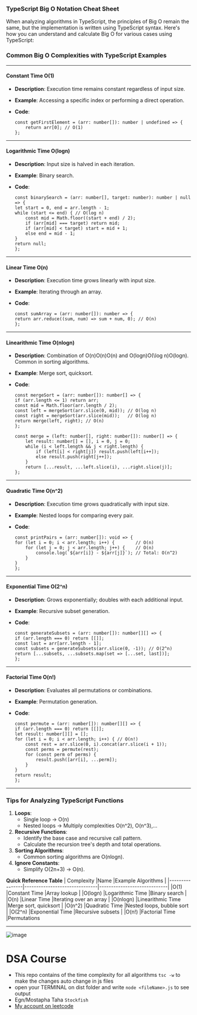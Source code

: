 ### TypeScript Big O Notation Cheat Sheet
When analyzing algorithms in TypeScript, the principles of Big O remain the same, but the implementation is written using TypeScript syntax. Here's how you can understand and calculate Big O for various cases using TypeScript:

### Common Big O Complexities with TypeScript Examples
___________________________________________________

#### **Constant Time** O(1)

-   **Description**: Execution time remains constant regardless of input size.
-   **Example**: Accessing a specific index or performing a direct operation.
-   **Code**:

    ~~~
    const getFirstElement = (arr: number[]): number | undefined => {
        return arr[0]; // O(1)
    };
    ~~~
___________________________________________________

#### **Logarithmic Time** O(log⁡n)

-   **Description**: Input size is halved in each iteration.
-   **Example**: Binary search.
-   **Code**:

    ~~~
    const binarySearch = (arr: number[], target: number): number | null => {
    let start = 0, end = arr.length - 1;
    while (start <= end) { // O(log n)
        const mid = Math.floor((start + end) / 2);
        if (arr[mid] === target) return mid;
        if (arr[mid] < target) start = mid + 1;
        else end = mid - 1;
    }
    return null;
    };    
    ~~~
___________________________________________________

#### **Linear Time** O(n)

-   **Description**: Execution time grows linearly with input size.
-   **Example**: Iterating through an array.
-   **Code**:

    ~~~
    const sumArray = (arr: number[]): number => {
    return arr.reduce((sum, num) => sum + num, 0); // O(n)
	};
    ~~~
___________________________________________________

#### **Linearithmic Time** O(nlog⁡n)

-   **Description**: Combination of O(n)O(n)O(n) and O(log⁡n)O(\log n)O(logn). Common in sorting algorithms.
-   **Example**: Merge sort, quicksort.
-   **Code**:

    ~~~
    const mergeSort = (arr: number[]): number[] => {
    if (arr.length <= 1) return arr;
    const mid = Math.floor(arr.length / 2);
    const left = mergeSort(arr.slice(0, mid)); // O(log n)
    const right = mergeSort(arr.slice(mid));   // O(log n)
    return merge(left, right); // O(n)
	};

	const merge = (left: number[], right: number[]): number[] => {
	    let result: number[] = [], i = 0, j = 0;
	    while (i < left.length && j < right.length) {
	        if (left[i] < right[j]) result.push(left[i++]);
	        else result.push(right[j++]);
	    }
	    return [...result, ...left.slice(i), ...right.slice(j)];
	};
    ~~~
___________________________________________________

#### **Quadratic Time** O(n^2)

-   **Description**: Execution time grows quadratically with input size.
-   **Example**: Nested loops for comparing every pair.
-   **Code**:

    ~~~
    const printPairs = (arr: number[]): void => {
    for (let i = 0; i < arr.length; i++) {        // O(n)
        for (let j = 0; j < arr.length; j++) {    // O(n)
            console.log(`${arr[i]} - ${arr[j]}`); // Total: O(n^2)
        }
    }
	};
    ~~~

___________________________________________________

#### **Exponential Time** O(2^n)

-   **Description**: Grows exponentially; doubles with each additional input.
-   **Example**: Recursive subset generation.
-   **Code**:

    ~~~
    const generateSubsets = (arr: number[]): number[][] => {
    if (arr.length === 0) return [[]];
    const last = arr[arr.length - 1];
    const subsets = generateSubsets(arr.slice(0, -1)); // O(2^n)
    return [...subsets, ...subsets.map(set => [...set, last])];
	};
    ~~~

___________________________________________________

#### **Factorial Time** O(n!)

-   **Description**: Evaluates all permutations or combinations.
-   **Example**: Permutation generation.
-   **Code**:

    ~~~
    const permute = (arr: number[]): number[][] => {
    if (arr.length === 0) return [[]];
    let result: number[][] = [];
    for (let i = 0; i < arr.length; i++) { // O(n!)
        const rest = arr.slice(0, i).concat(arr.slice(i + 1));
        const perms = permute(rest);
        for (const perm of perms) {
            result.push([arr[i], ...perm]);
        }
    }
    return result;
	};
    ~~~
___________________________________________________

### Tips for Analyzing TypeScript Functions

1.  **Loops**:
    -   Single loop → O(n)
    -   Nested loops → Multiply complexities O(n^2), O(n^3),…
2.  **Recursive Functions**:
    -   Identify the base case and recursive call pattern.
    -   Calculate the recursion tree's depth and total operations.
3.  **Sorting Algorithms**:
    -   Common sorting algorithms are O(nlog⁡n).
4.  **Ignore Constants**:
    -   Simplify O(2n+3) → O(n).


**Quick Reference Table**
| Complexity     |Name                           |Example Algorithms           |
|----------------|-------------------------------|-----------------------------|
|O(1)            |Constant Time                  |Array lookup                 |
|O(logn)         |Logarithmic Time               |Binary search                |
|O(n)            |Linear Time                    |Iterating over an array      |
|O(nlogn)        |Linearithmic Time              |Merge sort, quicksort        |
|O(n^2)          |Quadratic Time                 |Nested loops, bubble sort    |
|O(2^n)          |Exponential Time               |Recursive subsets            |
|O(n!)           |Factorial Time                 |Permutations

___________________________________________________

![image](https://github.com/user-attachments/assets/936a3291-b8c7-450d-b1e6-720928c50bc7)


# DSA Course
-  This repo contains of the time complexity for all algorithms 
```tsc -w``` to make the changes auto change in js files
-  open your TERMINAL on dist folder and write ```node <fileName>.js``` to see output
-  Egn/Mostapha Taha ```Stockfish```
-  
    <a href="https://leetcode.com/M0staphaTaha/">My account on leetcode</a>
